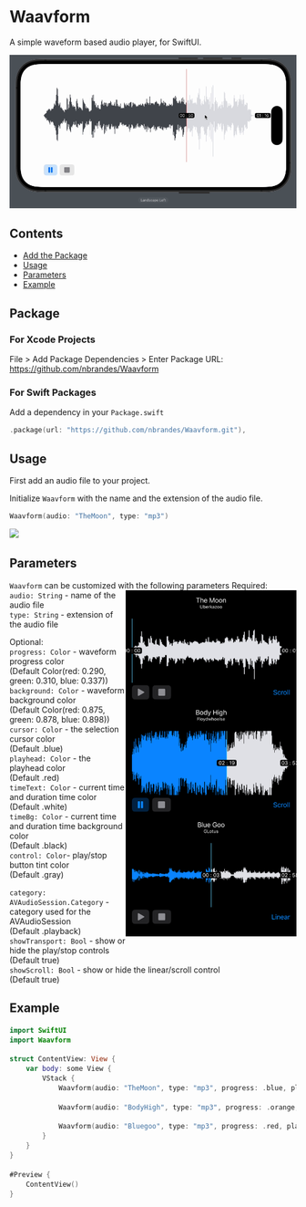 # Waavform

A simple waveform based audio player, for SwiftUI.

<img src=https://raw.githubusercontent.com/nbrandes/Waavform/main/Docs/Media/waavform.gif />

## Contents

- [Add the Package](#package)
- [Usage](#usage)
- [Parameters](#parameters)
- [Example](#example)

## Package

### For Xcode Projects

File > Add Package Dependencies > Enter Package URL: https://github.com/nbrandes/Waavform

### For Swift Packages

Add a dependency in your `Package.swift`

```swift
.package(url: "https://github.com/nbrandes/Waavform.git"),
```

## Usage

First add an audio file to your project. 

Initialize `Waavform` with the name and the extension of the audio file.

```swift
Waavform(audio: "TheMoon", type: "mp3")
```

<img src=https://raw.githubusercontent.com/nbrandes/Waavform/main/Docs/Media/scroll_edit_clip.gif />

## Parameters

`Waavform` can be customized with the following parameters
<img src=https://raw.githubusercontent.com/nbrandes/Waavform/main/Docs/Media/waavform_stacks.PNG width=300 align="right"/>
Required: \
`audio: String` - name of the audio file \
`type: String` - extension of the audio file

Optional: \
`progress: Color` - waveform progress color \
(Default Color(red: 0.290, green: 0.310, blue: 0.337))  \
`background: Color` - waveform background color \
(Default Color(red: 0.875, green: 0.878, blue: 0.898)) \
`cursor: Color` - the selection cursor color \
(Default .blue) \
`playhead: Color` - the playhead color \
(Default .red) \
`timeText: Color` - current time and duration time color \
(Default .white) \
`timeBg: Color` - current time and duration time background color \
(Default .black) \
`control: Color`- play/stop button tint color \
(Default .gray) 
                                    
`category: AVAudioSession.Category` - category used for the AVAudioSession \
(Default .playback) \
`showTransport: Bool` - show or hide the play/stop controls \
(Default true) \
`showScroll: Bool` - show or hide the linear/scroll control \
(Default true) 

## Example

```swift
import SwiftUI
import Waavform

struct ContentView: View {
    var body: some View {
        VStack {
            Waavform(audio: "TheMoon", type: "mp3", progress: .blue, playhead: .cyan)
            
            Waavform(audio: "BodyHigh", type: "mp3", progress: .orange, playhead: .cyan)
            
            Waavform(audio: "Bluegoo", type: "mp3", progress: .red, playhead: .cyan)
        }
    }
}

#Preview {
    ContentView()
}

```
